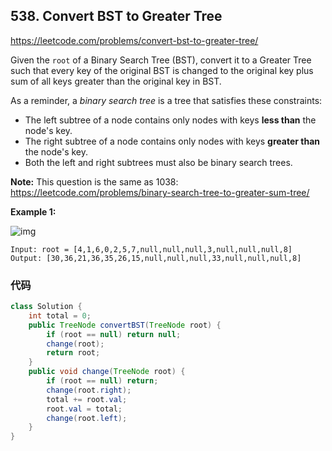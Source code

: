 ## 538. Convert BST to Greater Tree

https://leetcode.com/problems/convert-bst-to-greater-tree/

Given the `root` of a Binary Search Tree (BST), convert it to a Greater Tree such that every key of the original BST is changed to the original key plus sum of all keys greater than the original key in BST.

As a reminder, a *binary search tree* is a tree that satisfies these constraints:

- The left subtree of a node contains only nodes with keys **less than** the node's key.
- The right subtree of a node contains only nodes with keys **greater than** the node's key.
- Both the left and right subtrees must also be binary search trees.

**Note:** This question is the same as 1038: https://leetcode.com/problems/binary-search-tree-to-greater-sum-tree/

 

**Example 1:**

![img](https://assets.leetcode.com/uploads/2019/05/02/tree.png)

```
Input: root = [4,1,6,0,2,5,7,null,null,null,3,null,null,null,8]
Output: [30,36,21,36,35,26,15,null,null,null,33,null,null,null,8]
```



### 代码

```java
class Solution {
    int total = 0;
    public TreeNode convertBST(TreeNode root) {
        if (root == null) return null;
        change(root);
        return root;
    }
    public void change(TreeNode root) {
        if (root == null) return;
        change(root.right);
        total += root.val;
        root.val = total;
        change(root.left);
    }
}
```

